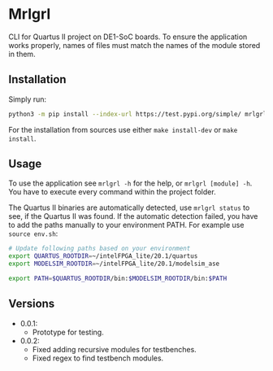 # Mrlgrl
CLI for Quartus II project on DE1-SoC boards.
To ensure the application works properly,
names of files must match the names of the module stored in them.

## Installation
Simply run:
```sh
python3 -m pip install --index-url https://test.pypi.org/simple/ mrlgrl
```

For the installation from sources use either `make install-dev` or `make install`.

## Usage
To use the application see `mrlgrl -h` for the help, or `mrlgrl [module] -h`.
You have to execute every command within the project folder.

The Quartus II binaries are automatically detected, use `mrlgrl status` to see,
if the Quartus II was found. If the automatic detection failed, you have to
add the paths manually to your environment PATH. For example use `source env.sh`:
```sh
# Update following paths based on your environment
export QUARTUS_ROOTDIR=~/intelFPGA_lite/20.1/quartus
export MODELSIM_ROOTDIR=~/intelFPGA_lite/20.1/modelsim_ase

export PATH=$QUARTUS_ROOTDIR/bin:$MODELSIM_ROOTDIR/bin:$PATH
```

## Versions
 - 0.0.1:
   * Prototype for testing.
 - 0.0.2:
   * Fixed adding recursive modules for testbenches.
   * Fixed regex to find testbench modules.
